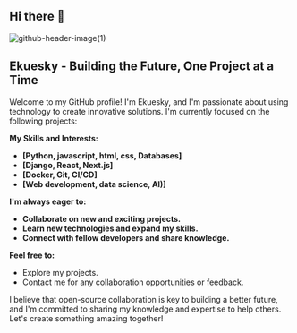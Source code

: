 ## Hi there 👋
![github-header-image(1)](https://github.com/user-attachments/assets/5a0d83f3-ade5-483c-bc41-9b3c47ab006f)
## Ekuesky - Building the Future, One Project at a Time

Welcome to my GitHub profile! I'm Ekuesky, and I'm passionate about using technology to create innovative solutions. I'm currently focused on the following projects:

**My Skills and Interests:**

* **[Python, javascript, html, css, Databases]**
* **[Django, React, Next.js]**
* **[Docker, Git, CI/CD]**
* **[Web development, data science, AI)]**

**I'm always eager to:**

* **Collaborate on new and exciting projects.**
* **Learn new technologies and expand my skills.**
* **Connect with fellow developers and share knowledge.**

**Feel free to:**

* Explore my projects.
* Contact me for any collaboration opportunities or feedback. 

I believe that open-source collaboration is key to building a better future, and I'm committed to sharing my knowledge and expertise to help others. Let's create something amazing together! 

